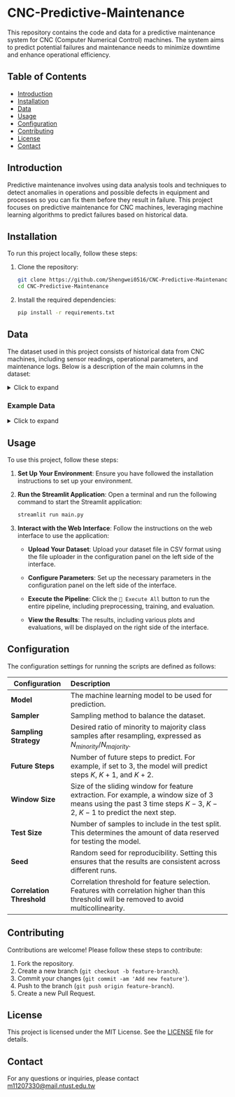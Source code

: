 # CNC-Predictive-Maintenance

This repository contains the code and data for a predictive maintenance system for CNC (Computer Numerical Control) machines. The system aims to predict potential failures and maintenance needs to minimize downtime and enhance operational efficiency.

## Table of Contents

- [Introduction](#introduction)
- [Installation](#installation)
- [Data](#data)
- [Usage](#usage)
- [Configuration](#configuration)
- [Contributing](#contributing)
- [License](#license)
- [Contact](#contact)

## Introduction

Predictive maintenance involves using data analysis tools and techniques to detect anomalies in operations and possible defects in equipment and processes so you can fix them before they result in failure. This project focuses on predictive maintenance for CNC machines, leveraging machine learning algorithms to predict failures based on historical data.

## Installation

To run this project locally, follow these steps:

1. Clone the repository:
    ```bash
    git clone https://github.com/Shengwei0516/CNC-Predictive-Maintenance.git
    cd CNC-Predictive-Maintenance
    ```

2. Install the required dependencies:
    ```bash
    pip install -r requirements.txt
    ```

## Data

The dataset used in this project consists of historical data from CNC machines, including sensor readings, operational parameters, and maintenance logs. Below is a description of the main columns in the dataset:

<details>
<summary>Click to expand</summary>

| Column           | Description                                                                                     |
|------------------|-------------------------------------------------------------------------------------------------|
| **time**         | Timestamp indicating when the data was recorded.                                                |
| **V_avg_machine**| The average voltage supplied to the CNC machine.                                                |
| **I_avg_machine**| The average current drawn by the CNC machine.                                                   |
| **kW_machine**   | Active power consumption of the CNC machine in kilowatts.                                       |
| **kvar_machine** | Reactive power consumption of the CNC machine in kilovars.                                      |
| **kVA_machine**  | Apparent power consumption of the CNC machine in kilovolt-amperes.                              |
| **PF_machine**   | Power factor of the CNC machine, representing the efficiency of power usage.                    |
| **kWh_machine**  | Total energy consumption of the CNC machine in kilowatt-hours.                                  |
| **kvarh_machine**| Total reactive energy consumption of the CNC machine in kilovar-hours.                          |
| **kVAh_machine** | Total apparent energy consumption of the CNC machine in kilovolt-ampere-hours.                  |
| **V_avg_spindle**| The average voltage supplied to the spindle.                                                    |
| **I_avg_spindle**| The average current drawn by the spindle.                                                       |
| **kW_spindle**   | Active power consumption of the spindle in kilowatts.                                           |
| **kvar_spindle** | Reactive power consumption of the spindle in kilovars.                                          |
| **kVA_spindle**  | Apparent power consumption of the spindle in kilovolt-amperes.                                  |
| **PF_spindle**   | Power factor of the spindle, indicating the efficiency of power usage.                          |
| **kWh_spindle**  | Total energy consumption of the spindle in kilowatt-hours.                                      |
| **kvarh_spindle**| Total reactive energy consumption of the spindle in kilovar-hours.                              |
| **kVAh_spindle** | Total apparent energy consumption of the spindle in kilovolt-ampere-hours.                      |
| **RPM**          | Rotational speed of the spindle in revolutions per minute.                                      |
| **Anomaly**      | Boolean indicator signifying whether the data point is considered an anomaly (`True`/`False`).  |

</details>

### Example Data

<details>
<summary>Click to expand</summary>

| time                | V_avg_machine  | I_avg_machine | kW_machine | kvar_machine | kVA_machine | PF_machine | kWh_machine | kvarh_machine | kVAh_machine | V_avg_spindle | I_avg_spindle | kW_spindle | kvar_spindle | kVA_spindle | PF_spindle | kWh_spindle | kvarh_spindle | kVAh_spindle | RPM  | Anomaly |
|---------------------|----------------|---------------|------------|--------------|-------------|------------|-------------|---------------|--------------|---------------|---------------|------------|--------------|-------------|------------|-------------|---------------|--------------|------|---------|
| 2023-05-04 21:06:25 | 222.5558624268 | 3.978289604   | 1.184034824| 0.9684904218 | 1.529677153 | 0.774042308| 1.816337466 | 1.503314137   | 2.358232737  | 360.457244873 | 5.533977985   | 0.152448997| 2.475371122  | 2.480061054 | 0.061469857| 0.164464176 | 1.580153108   | 1.598300338  | 2500 | False   |
| 2023-05-04 21:06:26 | 222.5959472656 | 3.980161905   | 1.184236288| 0.9688802361 | 1.530079126 | 0.773969958| 1.816667059 | 1.503583074   | 2.358657598  | 360.457244873 | 5.545718193   | 0.152648449| 2.477063417  | 2.481761694 | 0.061508474| 0.164548889 | 1.581528783   | 1.599682927  | 2500 | False   |
| 2023-05-04 21:06:27 | 222.6310272217 | 3.984233379   | 1.184538126| 0.9686712027 | 1.530180931 | 0.774116392| 1.816996574 | 1.503852010   | 2.359082460  | 360.457244873 | 5.550326347   | 0.152649045| 2.478666782  | 2.48336339  | 0.061468504| 0.164590508 | 1.582217336   | 1.600376129  | 2500 | False   |

</details>

## Usage

To use this project, follow these steps:

1. **Set Up Your Environment**:
    Ensure you have followed the installation instructions to set up your environment.

2. **Run the Streamlit Application**:
    Open a terminal and run the following command to start the Streamlit application:
    ```bash
    streamlit run main.py
    ```

3. **Interact with the Web Interface**:
    Follow the instructions on the web interface to use the application:

    - **Upload Your Dataset**:
        Upload your dataset file in CSV format using the file uploader in the configuration panel on the left side of the interface.

    - **Configure Parameters**:
        Set up the necessary parameters in the configuration panel on the left side of the interface.

    - **Execute the Pipeline**:
        Click the `🚀 Execute All` button to run the entire pipeline, including preprocessing, training, and evaluation.

    - **View the Results**:
        The results, including various plots and evaluations, will be displayed on the right side of the interface.

## Configuration

The configuration settings for running the scripts are defined as follows:

| Configuration             | Description                                                                                                                                                        |
| ------------------------- |:------------------------------------------------------------------------------------------------------------------------------------------------------------------ |
| **Model**                 | The machine learning model to be used for prediction.                                                                                                              |
| **Sampler**               | Sampling method to balance the dataset.                                                                                                                            |
| **Sampling Strategy**     | Desired ratio of minority to majority class samples after resampling, expressed as $N_{minority} / N_{majority}$.                                                  |
| **Future Steps**          | Number of future steps to predict. For example, if set to 3, the model will predict steps $K$, $K+1$, and $K+2$.                                                   |
| **Window Size**           | Size of the sliding window for feature extraction. For example, a window size of 3 means using the past 3 time steps $K-3$, $K-2$, $K-1$ to predict the next step. |
| **Test Size**             | Number of samples to include in the test split. This determines the amount of data reserved for testing the model.                                                 |
| **Seed**                  | Random seed for reproducibility. Setting this ensures that the results are consistent across different runs.                                                       |
| **Correlation Threshold** | Correlation threshold for feature selection. Features with correlation higher than this threshold will be removed to avoid multicollinearity.                      |

## Contributing

Contributions are welcome! Please follow these steps to contribute:

1. Fork the repository.
2. Create a new branch (`git checkout -b feature-branch`).
3. Commit your changes (`git commit -am 'Add new feature'`).
4. Push to the branch (`git push origin feature-branch`).
5. Create a new Pull Request.

## License

This project is licensed under the MIT License. See the [LICENSE](LICENSE) file for details.

## Contact

For any questions or inquiries, please contact m11207330@mail.ntust.edu.tw

